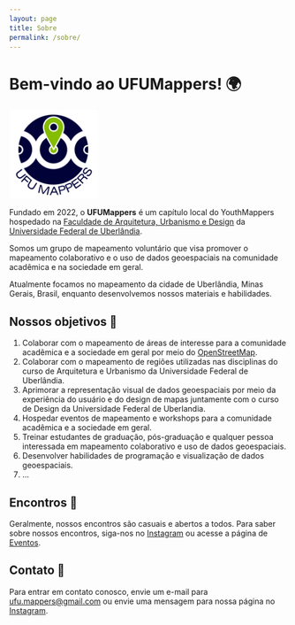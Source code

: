 ```yaml
---
layout: page
title: Sobre
permalink: /sobre/
---
```


# Bem-vindo ao UFUMappers! 🌍

![UFUMappers](/images/logo_small.png)

Fundado em 2022, o **UFUMappers** é um capítulo local do YouthMappers hospedado na [Faculdade de Arquitetura, Urbanismo e Design](https://www.faued.ufu.br) da [Universidade Federal de Uberlândia](https://www.ufu.br). 

Somos um grupo de mapeamento voluntário que visa promover o mapeamento colaborativo e o uso de dados geoespaciais na comunidade acadêmica e na sociedade em geral.

Atualmente focamos no mapeamento da cidade de Uberlândia, Minas Gerais, Brasil, enquanto desenvolvemos nossos materiais e habilidades.


## Nossos objetivos 🎯

1. Colaborar com o mapeamento de áreas de interesse para a comunidade acadêmica e a sociedade em geral por meio do [OpenStreetMap](https://www.openstreetmap.org).
2. Colaborar com o mapeamento de regiões utilizadas nas disciplinas do curso de Arquitetura e Urbanismo da Universidade Federal de Uberlândia.
3. Aprimorar a representação visual de dados geoespaciais por meio da experiência do usuário e do design de mapas juntamente com o curso de Design da Universidade Federal de Uberlandia.
4. Hospedar eventos de mapeamento e workshops para a comunidade acadêmica e a sociedade em geral.
5. Treinar estudantes de graduação, pós-graduação e qualquer pessoa interessada em mapeamento colaborativo e uso de dados geoespaciais.
6. Desenvolver habilidades de programação e visualização de dados geoespaciais.
7. ...


## Encontros 📅

Geralmente, nossos encontros são casuais e abertos a todos. Para saber sobre nossos encontros, siga-nos no [Instagram](https://www.instagram.com/ufumappers/) ou acesse a página de [Eventos](/eventos/).

## Contato 📧

Para entrar em contato conosco, envie um e-mail para [ufu.mappers@gmail.com](mailto:ufu.mappers@gmail.com) ou envie uma mensagem para nossa página no [Instagram](https://www.instagram.com/ufumappers/).

